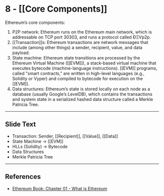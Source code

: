 # 8 - [[Core Components]]

Ethereum’s core components:
  
1.  P2P network: Ethereum runs on the Ethereum main network, which is addressable on TCP port 30303, and runs a protocol called ÐΞVp2p.
2.  [[Transaction]]s: Ethereum transactions are network messages that include (among other things) a sender, recipient, value, and data payload.
3.  State machine: Ethereum state transitions are processed by the Ethereum Virtual Machine ([[EVM]]), a stack-based virtual machine that executes bytecode (machine-language instructions). [[EVM]] programs, called "smart contracts," are written in high-level languages (e.g., Solidity or Vyper) and compiled to bytecode for execution on the [[EVM]].
4.  Data structures: Ethereum’s state is stored locally on each node as a database (usually Google’s LevelDB), which contains the transactions and system state in a serialized hashed data structure called a Merkle Patricia Tree.

___
## Slide Text
- Transaction: Sender, [[Recipient]], [[Value]], [[Data]]
- State Machine -> [[EVM]]
- HLLs (Solidity) -> Bytecode
- Data Structures
- Merkle Patricia Tree
___
## References
- [Ethereum Book: Chapter 01 - What is Ethereum](https://github.com/ethereumbook/ethereumbook/blob/develop/01what-is.asciidoc)